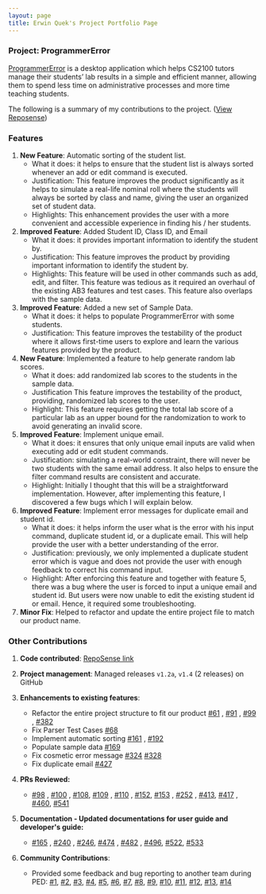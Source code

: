 ```yaml
---
layout: page 
title: Erwin Quek's Project Portfolio Page
---
```

### Project: ProgrammerError

[ProgrammerError](https://github.com/AY2122S1-CS2103-F09-3/tp) is a desktop application which helps CS2100 tutors manage
their students’ lab results in a simple and efficient manner, allowing them to spend less time on administrative
processes and more time teaching students.

The following is a summary of my contributions to the
project. ([View Reposense](https://nus-cs2103-ay2122s1.github.io/tp-dashboard/?search=&sort=groupTitle&sortWithin=title&timeframe=commit&mergegroup=&groupSelect=groupByRepos&breakdown=true&checkedFileTypes=docs~functional-code~test-code~other&since=2021-09-17))

### Features

1. **New Feature**: Automatic sorting of the student list.
    * What it does: it helps to ensure that the student list is always sorted whenever an add or edit command is executed.
    * Justification: This feature improves the product significantly as it helps to simulate a real-life nominal roll
      where the students will always be sorted by class and name, giving the user an organized set of student data.
    * Highlights: This enhancement provides the user with a more convenient and accessible experience in finding his /
      her students.
2. **Improved Feature**: Added Student ID, Class ID, and Email
    * What it does: it provides important information to identify the student by.
    * Justification: This feature improves the product by providing important information to identify the student by.
    * Highlights: This feature will be used in other commands such as add, edit, and filter. This feature was tedious as
      it required an overhaul of the existing AB3 features and test cases. This feature also overlaps with the sample
      data.
3. **Improved Feature**: Added a new set of Sample Data.
    * What it does: it helps to populate ProgrammerError with some students.
    * Justification: This feature improves the testability of the product where it allows first-time users to explore
      and learn the various features provided by the product.
4. **New Feature**: Implemented a feature to help generate random lab scores.
    * What it does: add randomized lab scores to the students in the sample data.
    * Justification This feature improves the testability of the product, providing, randomized lab scores to the user.
    * Highlight: This feature requires getting the total lab score of a particular lab as an upper bound for the
      randomization to work to avoid generating an invalid score.
5. **Improved Feature**: Implement unique email.
    * What it does: it ensures that only unique email inputs are valid when executing add or edit student commands.
    * Justification: simulating a real-world constraint, there will never be two students with the same email address.
      It also helps to ensure the filter command results are consistent and accurate.
    * Highlight: Initially I thought that this will be a straightforward implementation. However, after implementing
      this feature, I discovered a few bugs which I will explain below.
6. **Improved Feature**: Implement error messages for duplicate email and student id.
    * What it does: it helps inform the user what is the error with his input command, duplicate student id, or a
      duplicate email. This will help provide the user with a better understanding of the error.
    * Justification: previously, we only implemented a duplicate student error which is vague and does not provide the
      user with enough feedback to correct his command input.
    * Highlight: After enforcing this feature and together with feature 5, there was a bug where the user is forced to
      input a unique email and student id. But users were now unable to edit the existing student id or email. Hence, it
      required some troubleshooting.
7. **Minor Fix**: Helped to refactor and update the entire project file to match our product name.

### Other Contributions

1. **Code
   contributed**: [RepoSense link](https://nus-cs2103-ay2122s1.github.io/tp-dashboard/?search=&sort=groupTitle&sortWithin=title&timeframe=commit&mergegroup=&groupSelect=groupByRepos&breakdown=true&checkedFileTypes=docs~functional-code~test-code~other&since=2021-09-17&tabOpen=true&tabType=authorship&tabAuthor=erwinqxy&tabRepo=AY2122S1-CS2103-F09-3%2Ftp%5Bmaster%5D&authorshipIsMergeGroup=false&authorshipFileTypes=docs~functional-code~test-code~other&authorshipIsBinaryFileTypeChecked=false)

2. **Project management**: Managed releases `v1.2a`, `v1.4` (2 releases) on GitHub

3. **Enhancements to existing features**:
    * Refactor the entire project structure to fit our
      product [#61](https://github.com/AY2122S1-CS2103-F09-3/tp/pull/61)
      , [#91](https://github.com/AY2122S1-CS2103-F09-3/tp/pull/91)
      , [#99](https://github.com/AY2122S1-CS2103-F09-3/tp/pull/99)
      , [#382](https://github.com/AY2122S1-CS2103-F09-3/tp/pull/382)
    * Fix Parser Test Cases [#68](https://github.com/AY2122S1-CS2103-F09-3/tp/pull/68)
    * Implement automatic sorting [#161](https://github.com/AY2122S1-CS2103-F09-3/tp/pull/161)
      , [#192](https://github.com/AY2122S1-CS2103-F09-3/tp/pull/192)
    * Populate sample data [#169](https://github.com/AY2122S1-CS2103-F09-3/tp/pull/169)
    * Fix cosmetic error
      message [#324](https://github.com/AY2122S1-CS2103-F09-3/tp/pull/324) [#328](https://github.com/AY2122S1-CS2103-F09-3/tp/pull/328)
    * Fix duplicate email [#427](https://github.com/AY2122S1-CS2103-F09-3/tp/pull/427)

4. **PRs Reviewed:**
   * [#98](https://github.com/AY2122S1-CS2103-F09-3/tp/pull/98)
             , [#100](https://github.com/AY2122S1-CS2103-F09-3/tp/pull/100)
             , [#108](https://github.com/AY2122S1-CS2103-F09-3/tp/pull/108),
             [#109](https://github.com/AY2122S1-CS2103-F09-3/tp/pull/109)
             , [#110](https://github.com/AY2122S1-CS2103-F09-3/tp/pull/110)
             , [#152](https://github.com/AY2122S1-CS2103-F09-3/tp/pull/152),
             [#153](https://github.com/AY2122S1-CS2103-F09-3/tp/pull/153)
             , [#252](https://github.com/AY2122S1-CS2103-F09-3/tp/pull/252)
             , [#413](https://github.com/AY2122S1-CS2103-F09-3/tp/pull/413),
             [#417](https://github.com/AY2122S1-CS2103-F09-3/tp/pull/417)
             , [#460](https://github.com/AY2122S1-CS2103-F09-3/tp/pull/460/files),
            [#541](https://github.com/AY2122S1-CS2103-F09-3/tp/pull/541#pullrequestreview-799559192)

5. **Documentation - Updated documentations for user guide and developer's guide:**
   - [#165](https://github.com/AY2122S1-CS2103-F09-3/tp/pull/165)
         , [#240](https://github.com/AY2122S1-CS2103-F09-3/tp/pull/240)
         , [#246](https://github.com/AY2122S1-CS2103-F09-3/tp/pull/246),
         [#474](https://github.com/AY2122S1-CS2103-F09-3/tp/pull/474)
         , [#482](https://github.com/AY2122S1-CS2103-F09-3/tp/pull/482) , [#496](https://github.com/AY2122S1-CS2103-F09-3/tp/pull/496),
         [#522](https://github.com/AY2122S1-CS2103-F09-3/tp/pull/522), [#533](https://github.com/AY2122S1-CS2103-F09-3/tp/pull/533)

6. **Community Contributions**:
    * Provided some feedback and bug reporting to another team during
      PED: [#1](https://github.com/erwinqxy/ped/issues/1),
      [#2](https://github.com/erwinqxy/ped/issues/2), [#3](https://github.com/erwinqxy/ped/issues/3),
      [#4](https://github.com/erwinqxy/ped/issues/4), [#5](https://github.com/erwinqxy/ped/issues/5),
      [#6](https://github.com/erwinqxy/ped/issues/6), [#7](https://github.com/erwinqxy/ped/issues/7),
      [#8](https://github.com/erwinqxy/ped/issues/8), [#9](https://github.com/erwinqxy/ped/issues/9),
      [#10](https://github.com/erwinqxy/ped/issues/10), [#11](https://github.com/erwinqxy/ped/issues/11),
      [#12](https://github.com/erwinqxy/ped/issues/12), [#13](https://github.com/erwinqxy/ped/issues/13),
      [#14](https://github.com/erwinqxy/ped/issues/13)

